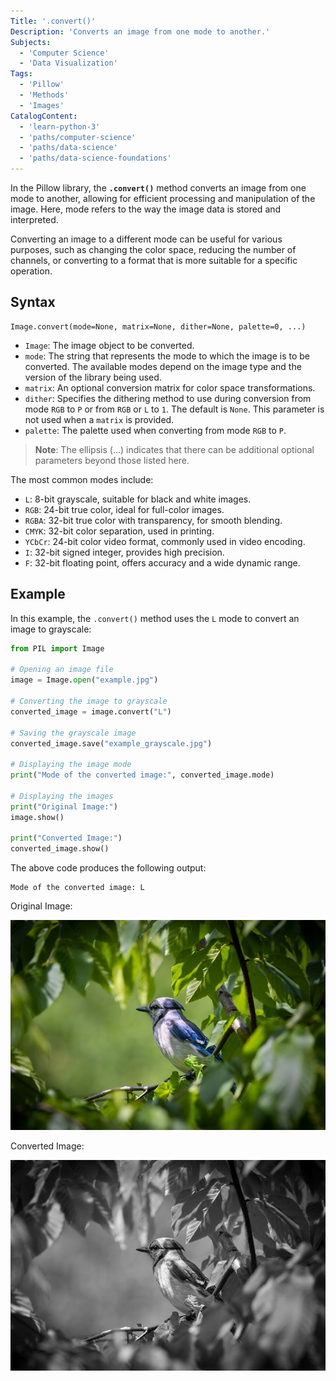```yaml
---
Title: '.convert()'
Description: 'Converts an image from one mode to another.'
Subjects:
  - 'Computer Science'
  - 'Data Visualization'
Tags:
  - 'Pillow'
  - 'Methods'
  - 'Images'
CatalogContent:
  - 'learn-python-3'
  - 'paths/computer-science'
  - 'paths/data-science'
  - 'paths/data-science-foundations'
---
```


In the Pillow library, the **`.convert()`** method converts an image from one mode to another, allowing for efficient processing and manipulation of the image. Here, mode refers to the way the image data is stored and interpreted.

Converting an image to a different mode can be useful for various purposes, such as changing the color space, reducing the number of channels, or converting to a format that is more suitable for a specific operation.

## Syntax

```pseudo
Image.convert(mode=None, matrix=None, dither=None, palette=0, ...)
```

- `Image`: The image object to be converted.
- `mode`: The string that represents the mode to which the image is to be converted. The available modes depend on the image type and the version of the library being used.
- `matrix`: An optional conversion matrix for color space transformations.
- `dither`: Specifies the dithering method to use during conversion from mode `RGB` to `P` or from `RGB` or `L` to `1`. The default is `None`. This parameter is not used when a `matrix` is provided.
- `palette`: The palette used when converting from mode `RGB` to `P`.

> **Note**: The ellipsis (...) indicates that there can be additional optional parameters beyond those listed here.

The most common modes include:

- `L`: 8-bit grayscale, suitable for black and white images.
- `RGB`: 24-bit true color, ideal for full-color images.
- `RGBA`: 32-bit true color with transparency, for smooth blending.
- `CMYK`: 32-bit color separation, used in printing.
- `YCbCr`: 24-bit color video format, commonly used in video encoding.
- `I`: 32-bit signed integer, provides high precision.
- `F`: 32-bit floating point, offers accuracy and a wide dynamic range.

## Example

In this example, the `.convert()` method uses the `L` mode to convert an image to grayscale:

```python
from PIL import Image

# Opening an image file
image = Image.open("example.jpg")

# Converting the image to grayscale
converted_image = image.convert("L")

# Saving the grayscale image
converted_image.save("example_grayscale.jpg")

# Displaying the image mode
print("Mode of the converted image:", converted_image.mode)

# Displaying the images
print("Original Image:")
image.show()

print("Converted Image:")
converted_image.show()
```

The above code produces the following output:

```shell
Mode of the converted image: L
```

Original Image:

![Original Image](/media/pillow-image-example.jpg)

Converted Image:

![Grayscale Image](/media//pillow-image-grayscale-example.jpg)
